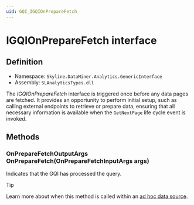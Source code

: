 ```yaml
---
uid: GQI_IGQIOnPrepareFetch
---
```


# IGQIOnPrepareFetch interface

## Definition

- Namespace: `Skyline.DataMiner.Analytics.GenericInterface`
- Assembly: `SLAnalyticsTypes.dll`

The *IGQIOnPrepareFetch* interface is triggered once before any data pages are fetched. It provides an opportunity to perform initial setup, such as calling external endpoints to retrieve or prepare data, ensuring that all necessary information is available when the `GetNextPage` life cycle event is invoked.

## Methods

### OnPrepareFetchOutputArgs OnPrepareFetch(OnPrepareFetchInputArgs args)

Indicates that the GQI has processed the query.

> [!TIP]
> Learn more about when this method is called within an [ad hoc data source](xref:Ad_hoc_Life_cycle#onpreparefetch).
